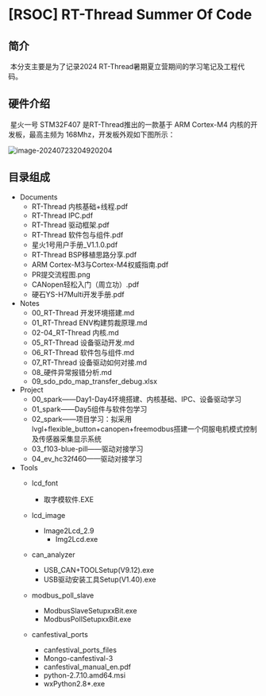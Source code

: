 

# [RSOC] RT-Thread Summer Of Code

## 简介

​		本分支主要是为了记录2024 RT-Thread暑期夏立营期间的学习笔记及工程代码。

## 硬件介绍

​		星火一号 STM32F407 是RT-Thread推出的一款基于 ARM Cortex-M4 内核的开发板，最高主频为 168Mhz，开发板外观如下图所示：

![image-20240723204920204](https://gitee.com/qq1600845354/picgo_img/raw/main/%E7%AC%94%E8%AE%B0/image-20240723204920204.png)

## 目录组成

- Documents
  - RT-Thread 内核基础+线程.pdf
  - RT-Thread IPC.pdf
  - RT-Thread 驱动框架.pdf
  - RT-Thread 软件包与组件.pdf
  - 星火1号用户手册_V1.1.0.pdf
  - RT-Thread BSP移植思路分享.pdf
  - ARM Cortex-M3与Cortex-M4权威指南.pdf
  - PR提交流程图.png
  - CANopen轻松入门（周立功）.pdf
  - 硬石YS-H7Multi开发手册.pdf
- Notes
  - 00_RT-Thread 开发环境搭建.md
  - 01_RT-Thread ENV构建剪裁原理.md
  - 02-04_RT-Thread 内核.md
  - 05_RT-Thread 设备驱动开发.md
  - 06_RT-Thread 软件包与组件.md
  - 07_RT-Thread 设备驱动如何对接.md
  - 08_硬件异常报错分析.md
  - 09_sdo_pdo_map_transfer_debug.xlsx
- Project
  - 00_spark——Day1-Day4环境搭建、内核基础、IPC、设备驱动学习
  - 01_spark——Day5组件与软件包学习
  - 02_spark——项目学习：拟采用lvgl+flexible_button+canopen+freemodbus搭建一个伺服电机模式控制及传感器采集显示系统
  - 03_f103-blue-pill——驱动对接学习
  - 04_ev_hc32f460——驱动对接学习
- Tools
  - lcd_font
    
    - 取字模软件.EXE
    
  - lcd_image
    - Image2Lcd_2.9
      - Img2Lcd.exe
    
  - can_analyzer

    - USB_CAN+TOOLSetup(V9.12).exe
    - USB驱动安装工具Setup(V1.40).exe

  - modbus_poll_slave

    - ModbusSlaveSetupxxBit.exe
    - ModbusPollSetupxxBit.exe

  - canfestival_ports
    
    - canfestival_ports_files
    - Mongo-canfestival-3
    - canfestival_manual_en.pdf
    - python-2.7.10.amd64.msi
    - wxPython2.8*.exe
    
    


